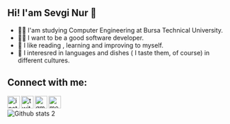 ## Hi! I'am Sevgi Nur 🦋
- 👩‍🎓 I'am studying Computer Engineering at Bursa Technical University.
- 👩‍💻 I want to be a good software developer. 
- 🥰 I like reading , learning and improving to myself.
- 🧁 I interesred in languages and dishes ( I taste them, of course) in different cultures.

## Connect with me:


<a href="https://www.instagram.com/sevginuroksz"><img align="left" alt="instagram" width="28px" src="https://user-images.githubusercontent.com/90787721/200420533-f7b8ffb6-1cf3-47ea-a512-e55f5f27f604.png" /></a>

<a href="https://www.linkedin.com/in/sevgi-nur-oksuz-8b91a5219"><img align="left"  alt="twitter" width="28px" src ="https://user-images.githubusercontent.com/90787721/200421378-d622d9b4-5ab6-457e-85c2-d677b635b9c7.png"/></a>

<a href="https://myaccount.google.com/?utm_source=sign_in_no_continue&pli=1&nlr=1"><img align="left" alt="gmail" width="28px" src ="https://user-images.githubusercontent.com/90787721/200421623-dd0529e6-96e6-4439-84a4-bab65e96fc31.png"/></a>

<a href="https://medium.com/@sevginuroksuz"><img align="left" alt="medium" width="28px" src ="https://cdn.iconscout.com/icon/free/png-512/medium-47-433328.png"/></a>
<br/>

![Github stats 2](https://github-readme-stats.vercel.app/api?username=sevginuroksuz&show_icons=true&theme=synthwave&card_width=1000&card_height=1000)



